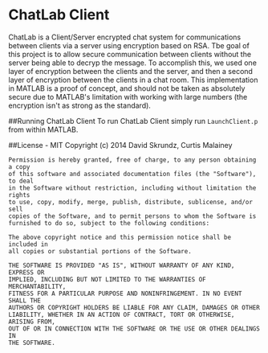 ChatLab Client
==============
ChatLab is a Client/Server encrypted chat system for communications between clients via a server using encryption based on RSA.  Tbe goal of this project is to allow secure communication between clients without the server being able to decryp the message.  To accomplish this, we used one layer of encryption between the clients and the server, and then a second layer of encryption between the clients in a chat room.  This implementation in MATLAB is a proof of concept, and should not be taken as absolutely secure due to MATLAB's limitation with working with large numbers (the encryption isn't as strong as the standard).

##Running ChatLab Client
To run ChatLab Client simply run `LaunchClient.p` from within MATLAB.

##License - MIT
	Copyright (c) 2014 David Skrundz, Curtis Malainey

	Permission is hereby granted, free of charge, to any person obtaining a copy
	of this software and associated documentation files (the "Software"), to deal
	in the Software without restriction, including without limitation the rights
	to use, copy, modify, merge, publish, distribute, sublicense, and/or sell
	copies of the Software, and to permit persons to whom the Software is
	furnished to do so, subject to the following conditions:

	The above copyright notice and this permission notice shall be included in
	all copies or substantial portions of the Software.

	THE SOFTWARE IS PROVIDED "AS IS", WITHOUT WARRANTY OF ANY KIND, EXPRESS OR
	IMPLIED, INCLUDING BUT NOT LIMITED TO THE WARRANTIES OF MERCHANTABILITY,
	FITNESS FOR A PARTICULAR PURPOSE AND NONINFRINGEMENT. IN NO EVENT SHALL THE
	AUTHORS OR COPYRIGHT HOLDERS BE LIABLE FOR ANY CLAIM, DAMAGES OR OTHER
	LIABILITY, WHETHER IN AN ACTION OF CONTRACT, TORT OR OTHERWISE, ARISING FROM,
	OUT OF OR IN CONNECTION WITH THE SOFTWARE OR THE USE OR OTHER DEALINGS IN
	THE SOFTWARE.